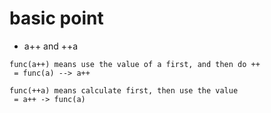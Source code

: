 # basic point 

* a++ and ++a
```
func(a++) means use the value of a first, and then do ++
 = func(a) --> a++

func(++a) means calculate first, then use the value 
 = a++ -> func(a)
```